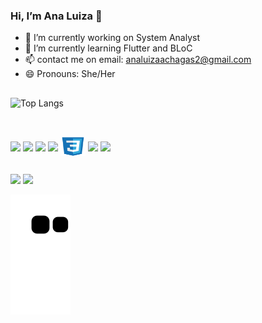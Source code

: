 ### Hi, I’m Ana Luiza 👋

- 🔭 I’m currently working on System Analyst 
- 🌱 I’m currently learning Flutter and BLoC
- 📫 contact me on email: analuizaachagas2@gmail.com 
- 😄 Pronouns: She/Her

##

![Top Langs](https://github-readme-stats.vercel.app/api/top-langs/?username=analuizachagas&layout=compact&theme=tokyonight)

##

<div style="display: inline_block"><br>
  <img align="center" height="30" widght="40" src="https://cdn.jsdelivr.net/gh/devicons/devicon/icons/python/python-original.svg" />
  <img align="center" height="30" widght="40" src="https://cdn.jsdelivr.net/gh/devicons/devicon/icons/java/java-original-wordmark.svg" />
  <img align="center" height="30" widght="40" src="https://cdn.jsdelivr.net/gh/devicons/devicon/icons/flutter/flutter-original.svg" />
  <img align="center" height="30" widght="40" src="https://cdn.jsdelivr.net/gh/devicons/devicon/icons/postgresql/postgresql-original-wordmark.svg" />
  <img align="center" height="30" width="40" src="https://raw.githubusercontent.com/devicons/devicon/master/icons/css3/css3-original.svg">
  <img align="center" height="30" widght="40" src="https://cdn.jsdelivr.net/gh/devicons/devicon/icons/html5/html5-original-wordmark.svg" />
  <img align="center" height="30" widght="40" src="https://cdn.jsdelivr.net/gh/devicons/devicon/icons/javascript/javascript-original.svg" />   
</div>
         
##

<div>  
  <a href = "mailto:analuizaachagas2@gmail.com"><img src="https://img.shields.io/badge/Gmail-D14836?style=for-the-badge&logo=gmail&logoColor=white" target="_blank"></a>
  <a href="https://www.linkedin.com/in/analuizachagas/" target="_blank"><img src="https://img.shields.io/badge/-LinkedIn-%230077B5?style=for-the-badge&logo=linkedin&logoColor=white" target="_blank"></a> 
</div>

![Snake animation](https://github.com/analuizachagas/analuizachagas/blob/output/github-contribution-grid-snake.svg)
